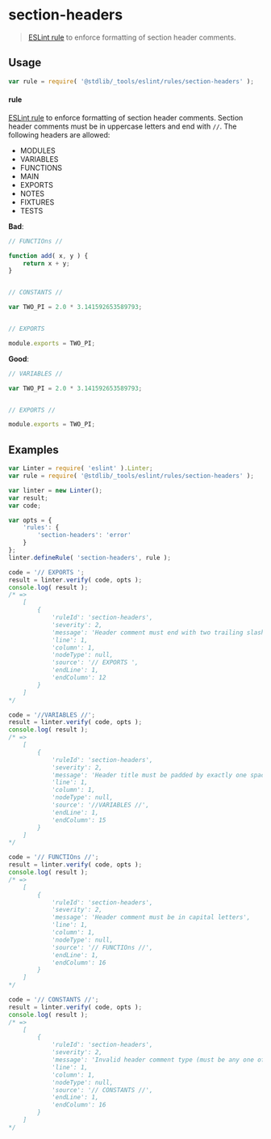 <!--

@license Apache-2.0

Copyright (c) 2018 The Stdlib Authors.

Licensed under the Apache License, Version 2.0 (the "License");
you may not use this file except in compliance with the License.
You may obtain a copy of the License at

   http://www.apache.org/licenses/LICENSE-2.0

Unless required by applicable law or agreed to in writing, software
distributed under the License is distributed on an "AS IS" BASIS,
WITHOUT WARRANTIES OR CONDITIONS OF ANY KIND, either express or implied.
See the License for the specific language governing permissions and
limitations under the License.

-->

# section-headers

> [ESLint rule][eslint-rules] to enforce formatting of section header comments.

<section class="intro">

</section>

<!-- /.intro -->

<section class="usage">

## Usage

```javascript
var rule = require( '@stdlib/_tools/eslint/rules/section-headers' );
```

#### rule

[ESLint rule][eslint-rules] to enforce formatting of section header comments. Section header comments must be in uppercase letters and end with `//`. The following headers are allowed:

-   MODULES
-   VARIABLES
-   FUNCTIONS
-   MAIN
-   EXPORTS
-   NOTES
-   FIXTURES
-   TESTS

**Bad**:

<!-- eslint-disable stdlib/section-headers, stdlib/section-header-empty-lines,  stdlib/no-multiple-empty-lines -->

```javascript
// FUNCTIOns //

function add( x, y ) {
    return x + y;
}


// CONSTANTS //

var TWO_PI = 2.0 * 3.141592653589793;


// EXPORTS

module.exports = TWO_PI;
```

**Good**:

```javascript
// VARIABLES //

var TWO_PI = 2.0 * 3.141592653589793;


// EXPORTS //

module.exports = TWO_PI;
```

</section>

<!-- /.usage -->

<section class="examples">

## Examples

<!-- eslint no-undef: "error" -->

```javascript
var Linter = require( 'eslint' ).Linter;
var rule = require( '@stdlib/_tools/eslint/rules/section-headers' );

var linter = new Linter();
var result;
var code;

var opts = {
    'rules': {
        'section-headers': 'error'
    }
};
linter.defineRule( 'section-headers', rule );

code = '// EXPORTS ';
result = linter.verify( code, opts );
console.log( result );
/* =>
    [
        {
            'ruleId': 'section-headers',
            'severity': 2,
            'message': 'Header comment must end with two trailing slashes',
            'line': 1,
            'column': 1,
            'nodeType': null,
            'source': '// EXPORTS ',
            'endLine': 1,
            'endColumn': 12
        }
    ]
*/

code = '//VARIABLES //';
result = linter.verify( code, opts );
console.log( result );
/* =>
    [
        {
            'ruleId': 'section-headers',
            'severity': 2,
            'message': 'Header title must be padded by exactly one space after and before comment slashes',
            'line': 1,
            'column': 1,
            'nodeType': null,
            'source': '//VARIABLES //',
            'endLine': 1,
            'endColumn': 15
        }
    ]
*/

code = '// FUNCTIOns //';
result = linter.verify( code, opts );
console.log( result );
/* =>
    [
        {
            'ruleId': 'section-headers',
            'severity': 2,
            'message': 'Header comment must be in capital letters',
            'line': 1,
            'column': 1,
            'nodeType': null,
            'source': '// FUNCTIOns //',
            'endLine': 1,
            'endColumn': 16
        }
    ]
*/

code = '// CONSTANTS //';
result = linter.verify( code, opts );
console.log( result );
/* =>
    [
        {
            'ruleId': 'section-headers',
            'severity': 2,
            'message': 'Invalid header comment type (must be any one of MODULES, VARIABLES, FUNCTIONS, METHODS, MAIN, EXPORTS, NOTES, FIXTURES, TESTS). Value': "CONSTANTS"',
            'line': 1,
            'column': 1,
            'nodeType': null,
            'source': '// CONSTANTS //',
            'endLine': 1,
            'endColumn': 16
        }
    ]
*/
```

</section>

<!-- /.examples -->

<section class="links">

[eslint-rules]: https://eslint.org/docs/developer-guide/working-with-rules

</section>

<!-- /.links -->
